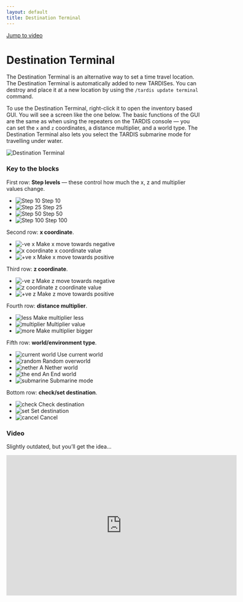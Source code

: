 ```yaml
---
layout: default
title: Destination Terminal
---
```


[Jump to video](#video)

# Destination Terminal

The Destination Terminal is an alternative way to set a time travel location. The Destination Terminal is automatically added to new TARDISes. You can destroy and place it at a new location by using the `/tardis update terminal` command.

To use the Destination Terminal, right-click it to open the inventory based GUI. You will see a screen like the one below. The basic functions of the GUI are the same as when using the repeaters on the TARDIS console — you can set the `x` and `z` coordinates, a distance multiplier, and a world type. The Destination Terminal also lets you select the TARDIS submarine mode for travelling under water.

![Destination Terminal](images/docs/destination-terminal.jpg)

### Key to the blocks

First row: **Step levels** — these control how much the x, z and multiplier values change.

- ![Step 10](images/icons/35_0.png) Step 10
- ![Step 25](images/icons/35_8.png) Step 25
- ![Step 50](images/icons/35_7.png) Step 50
- ![Step 100](images/icons/35_15.png) Step 100

Second row: **x coordinate**.

- ![-ve x](images/icons/35_14.png) Make x move towards negative
- ![x coordinate](images/icons/35_3.png) x coordinate value
- ![+ve x](images/icons/35_5.png) Make x move towards positive

Third row: **z coordinate**.

- ![-ve z](images/icons/35_14.png) Make z move towards negative
- ![z coordinate](images/icons/35_4.png) z coordinate value
- ![+ve z](images/icons/35_5.png) Make z move towards positive

Fourth row: **distance multiplier**.

- ![less](images/icons/35_14.png) Make multiplier less
- ![multiplier](images/icons/35_10.png) Multiplier value
- ![more](images/icons/35_5.png) Make multiplier bigger

Fifth row: **world/environment type**.

- ![current world](images/icons/18_0.png) Use current world
- ![random](images/icons/3_0.png) Random overworld
- ![nether](images/icons/87_0.png) A Nether world
- ![the end](images/icons/121_0.png) An End world
- ![submarine](images/icons/326_0.png) Submarine mode

Bottom row: **check/set destination**.

- ![check](images/icons/33_0.png) Check destination
- ![set](images/icons/47_0.png) Set destination
- ![cancel](images/icons/46_0.png) Cancel

### Video

Slightly outdated, but you’ll get the idea...

<iframe src="https://player.vimeo.com/video/68899459" width="600" height="366" frameborder="0" webkitallowfullscreen mozallowfullscreen allowfullscreen></iframe>
